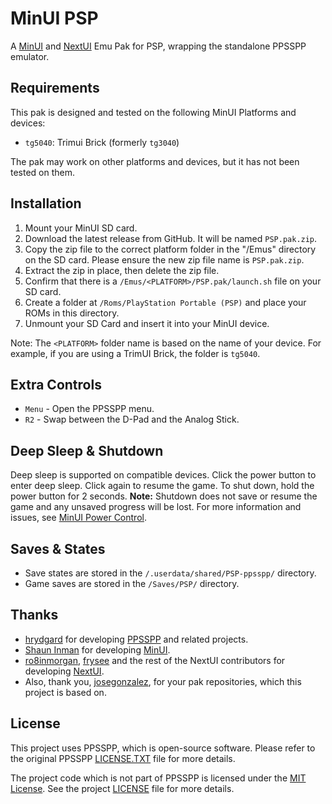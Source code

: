 # MinUI PSP

A [MinUI](https://github.com/shauninman/MinUI) and [NextUI](https://github.com/LoveRetro/NextUI) Emu Pak for PSP, wrapping the standalone PPSSPP emulator.

## Requirements

This pak is designed and tested on the following MinUI Platforms and devices:

- `tg5040`: Trimui Brick (formerly `tg3040`)

The pak may work on other platforms and devices, but it has not been tested on them.

## Installation

1. Mount your MinUI SD card.
2. Download the latest release from GitHub. It will be named `PSP.pak.zip`.
3. Copy the zip file to the correct platform folder in the "/Emus" directory on the SD card. Please ensure the new zip file name is `PSP.pak.zip`.
4. Extract the zip in place, then delete the zip file.
5. Confirm that there is a `/Emus/<PLATFORM>/PSP.pak/launch.sh` file on your SD card.
6. Create a folder at `/Roms/PlayStation Portable (PSP)` and place your ROMs in this directory.
7. Unmount your SD Card and insert it into your MinUI device.

Note: The `<PLATFORM>` folder name is based on the name of your device. For example, if you are using a TrimUI Brick, the folder is `tg5040`.

## Extra Controls

- `Menu` - Open the PPSSPP menu.
- `R2` - Swap between the D-Pad and the Analog Stick.

## Deep Sleep & Shutdown

Deep sleep is supported on compatible devices. Click the power button to enter deep sleep. Click again to resume the game. To shut down, hold the power button for 2 seconds. **Note:** Shutdown does not save or resume the game and any unsaved progress will be lost. For more information and issues, see [MinUI Power Control](https://github.com/ben16w/minui-power-control).

## Saves & States

- Save states are stored in the `/.userdata/shared/PSP-ppsspp/` directory.
- Game saves are stored in the `/Saves/PSP/` directory.

## Thanks

- [hrydgard](https://github.com/hrydgard) for developing [PPSSPP](https://github.com/hrydgard/ppsspp) and related projects.
- [Shaun Inman](https://github.com/shauninman) for developing [MinUI](https://github.com/shauninman/MinUI).
- [ro8inmorgan](https://github.com/ro8inmorgan), [frysee](https://github.com/frysee) and the rest of the NextUI contributors for developing [NextUI](https://github.com/LoveRetro/NextUI).
- Also, thank you, [josegonzalez](https://github.com/josegonzalez), for your pak repositories, which this project is based on.

## License

This project uses PPSSPP, which is open-source software. Please refer to the original PPSSPP [LICENSE.TXT](PPSSPPSDL/LICENSE.TXT) file for more details.

The project code which is not part of PPSSPP is licensed under the [MIT License](https://opensource.org/licenses/MIT). See the project [LICENSE](LICENSE) file for more details.

